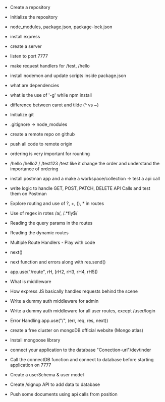 - Create a repository
- Initialize the repository
- node_modules, package.json, package-lock.json
- install express
- create a server
- listen to port 7777
- make request handlers for /test, /hello
- install nodemon and update scripts inside package.json
- what are dependencies
- what is the use of '-g' while npm install
- difference between carot and tilde (^ vs ~)


- Initialize git 
- .gitignore -> node_modules
- create a remote repo on github
- push all code to remote origin
- ordering is very important for rounting
- /hello /hello2 / /test123 /test like it change the order and understand the importance of ordering
- install postman app and a make a workspace/collection -> test a api call
- write logic to handle GET, POST, PATCH, DELETE API Calls and test them on Postman
- Explore routing and use of ?, +, (), * in routes 
- Use of regex in rotes /a/, /.*fly$/
- Reading the query params in the routes
- Reading the dynamic routes

- Multiple Route Handlers - Play with code
- next()
- next function and errors along with res.send()
- app.use("/route", rH, [rH2, rH3, rH4, rH5])
- What is middleware 
- How express JS basically handles requests behind the scene
- Write a dummy auth middleware for admin
- Write a dummy auth middleware for all user routes, except /user/login
- Error Handling app.use("/", (err, req, res, next))

- create a free cluster on mongoDB official website (Mongo atlas)
- Install mongoose library
- connect your application to the database "Conection-url"/devtinder
- Call the connectDB function and connect to database before starting application on 7777
- Create a userSchema & user model
- Create /signup API to add data to database
- Push some documents using api calls from position

